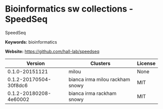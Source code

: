 # Bioinformatics sw collections - SpeedSeq

SpeedSeq

**Keywords:** bioinformatics

**Website:** <https://github.com/hall-lab/speedseq>

| Version | Clusters | License |
| ------- | -------- | ------- |
| 0.1.0-20151121 | milou | None |
| 0.1.2-20170504-30f8dc6 | bianca irma milou rackham snowy | MIT |
| 0.1.2-20180208-4e60002 | bianca irma rackham snowy | MIT |
